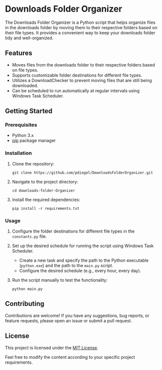 # Downloads Folder Organizer

The Downloads Folder Organizer is a Python script that helps organize files in the downloads folder by moving them to their respective folders based on their file types. It provides a convenient way to keep your downloads folder tidy and well-organized.

## Features

- Moves files from the downloads folder to their respective folders based on file types.
- Supports customizable folder destinations for different file types.
- Utilizes a DownloadChecker to prevent moving files that are still being downloaded.
- Can be scheduled to run automatically at regular intervals using Windows Task Scheduler.

## Getting Started

### Prerequisites

- Python 3.x
- [pip](https://pip.pypa.io/en/stable/) package manager

### Installation

1. Clone the repository:

   ```shell
   git clone https://github.com/pdiegel/DownloadsFolderOrganizer.git
   ```

2. Navigate to the project directory:

   ```shell
   cd downloads-folder-Organizer
   ```

3. Install the required dependencies:

   ```shell
   pip install -r requirements.txt
   ```

### Usage

1. Configure the folder destinations for different file types in the `constants.py` file.
2. Set up the desired schedule for running the script using Windows Task Scheduler.
   - Create a new task and specify the path to the Python executable (`python.exe`) and the path to the `main.py` script.
   - Configure the desired schedule (e.g., every hour, every day).
3. Run the script manually to test the functionality:

   ```shell
   python main.py
   ```

## Contributing

Contributions are welcome! If you have any suggestions, bug reports, or feature requests, please open an issue or submit a pull request.

## License

This project is licensed under the [MIT License](LICENSE).

Feel free to modify the content according to your specific project requirements.
